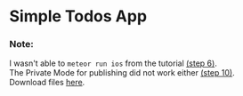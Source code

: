 # Simple Todos App
<h3>Note:</h3> 
I wasn't able to <code>meteor run ios</code> from the tutorial <a href="https://www.meteor.com/tutorials/react/running-on-mobile">(step 6)</a>.<br>
The Private Mode for publishing did not work either <a href="https://www.meteor.com/tutorials/react/publish-and-subscribe">(step 10)</a>.
<br>
Download files <a href="https://github.com/margaritayong/code-literacy/raw/master/week_08/simple-todos/simple-todos.zip">here</a>.
